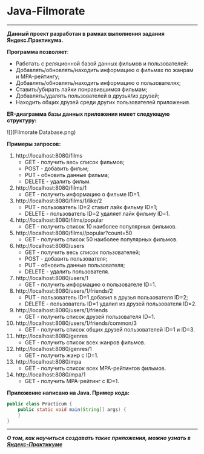 # Java-Filmorate
---
**Данный проект разработан в рамках выполнения задания Яндекс.Практикума.**

**Программа позволяет**:
* Работать с реляционной базой данных фильмов и пользователей:
* Добавлять/обновлять/находить информацию о фильмах по жанрам и MPA-рейтингу; 
* Добавлять/обновлять/находить информацию о пользователях;
* Ставить/убирать лайки понравившимся фильмам;
* Добавлять/удалять пользователей в друзья/из друзей;
* Находить общих друзей среди других пользователей приложения.

**ER-диаграмма базы данных приложения имеет следующую структуру:**

![](Filmorate Database.png)

**Примеры запросов:**

1. http://localhost:8080/films
   * GET - получить весь список фильмов;
   * POST - добавить фильм;
   * PUT - обновить данные фильма;
   * DELETE - удалить фильм.
2. http://localhost:8080/films/1
   * GET - получить информацию о фильме ID=1.
3. http://localhost:8080/films/1/like/2
   * PUT - пользователь ID=2 ставит лайк фильму ID=1;
   * DELETE - пользователь ID=2 удаляет лайк фильму ID=1.
4. http://localhost:8080/films/popular
   * GET - получить список 10 наиболее популярных фильмов.
5. http://localhost:8080/films//popular?count=50
   * GET - получить список 50 наиболее популярных фильмов.
6. http://localhost:8080/users
   * GET - получить весь список пользователей;
   * POST - добавить пользователя;
   * PUT - обновить данные пользователя;
   * DELETE - удалить пользователя.
7. http://localhost:8080/users/1
   * GET - получить информацию о пользователе ID=1.
8. http://localhost:8080/users/1/friends/2
   * PUT - пользователь ID=1 добавил в друзья пользователя ID=2;
   * DELETE - пользователь ID=1 удалил из друзей пользователя ID=2.
9. http://localhost:8080/users/1/friends
   * GET - получить список друзей пользователя ID=1.
10. http://localhost:8080/users/1/friends/common/3
    * GET - получить список общих друзей пользователей ID=1 и ID=3.
11. http://localhost:8080/genres
    * GET - получить список всех жанров фильмов.
12. http://localhost:8080/genres/1
    * GET - получить жанр с ID=1.
13. http://localhost:8080/mpa
    * GET - получить список всех MPA-рейтингов фильмов.
14. http://localhost:8080/mpa/1
    * GET - получить MPA-рейтинг с ID=1.

**Приложение написано на Java. Пример кода:**

```java
public class Practicum {
    public static void main(String[] args) {
    }
}
```
---
**_О том, как научиться создавать такие приложения, можно узнать в [Яндекс-Практикуме](https://practicum.yandex.ru/java-developer/ "Тут учат Java!")_**